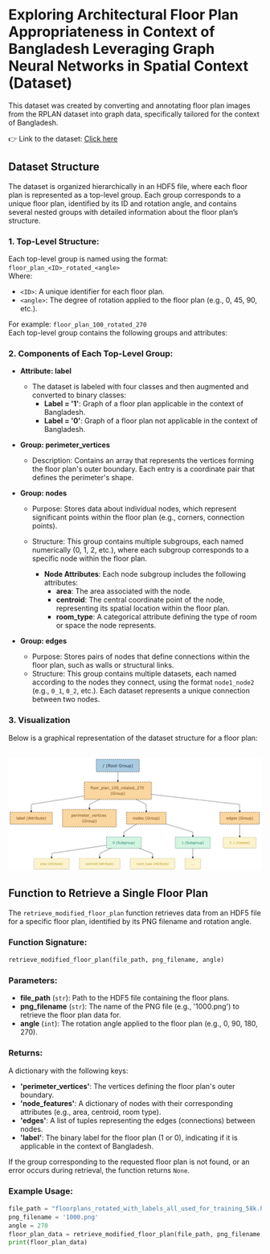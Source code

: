 # Exploring Architectural Floor Plan Appropriateness in Context of Bangladesh Leveraging Graph Neural Networks in Spatial Context (Dataset)

This dataset was created by converting and annotating floor plan images from the RPLAN dataset into graph data, specifically tailored for the context of Bangladesh.

👉 Link to the dataset: [Click here](https://drive.google.com/file/d/1KwvM-f5E7oW3dPThaMwmrYW0W4hUa3Iy/view?pli=1)

## Dataset Structure

The dataset is organized hierarchically in an HDF5 file, where each floor plan is represented as a top-level group. Each group corresponds to a unique floor plan, identified by its ID and rotation angle, and contains several nested groups with detailed information about the floor plan’s structure.

### 1. Top-Level Structure:

Each top-level group is named using the format:  
`floor_plan_<ID>_rotated_<angle>`  
Where:

- `<ID>`: A unique identifier for each floor plan.
- `<angle>`: The degree of rotation applied to the floor plan (e.g., 0, 45, 90, etc.).

For example: `floor_plan_100_rotated_270`  
Each top-level group contains the following groups and attributes:

### 2. Components of Each Top-Level Group:

- **Attribute: label**

  - The dataset is labeled with four classes and then augmented and converted to binary classes:
    - **Label = '1'**: Graph of a floor plan applicable in the context of Bangladesh.
    - **Label = '0'**: Graph of a floor plan not applicable in the context of Bangladesh.

- **Group: perimeter_vertices**

  - Description: Contains an array that represents the vertices forming the floor plan's outer boundary. Each entry is a coordinate pair that defines the perimeter's shape.

- **Group: nodes**

  - Purpose: Stores data about individual nodes, which represent significant points within the floor plan (e.g., corners, connection points).
  - Structure: This group contains multiple subgroups, each named numerically (0, 1, 2, etc.), where each subgroup corresponds to a specific node within the floor plan.

    - **Node Attributes**: Each node subgroup includes the following attributes:
      - **area**: The area associated with the node.
      - **centroid**: The central coordinate point of the node, representing its spatial location within the floor plan.
      - **room_type**: A categorical attribute defining the type of room or space the node represents.

- **Group: edges**
  - Purpose: Stores pairs of nodes that define connections within the floor plan, such as walls or structural links.
  - Structure: This group contains multiple datasets, each named according to the nodes they connect, using the format `node1_node2` (e.g., `0_1`, `0_2`, etc.). Each dataset represents a unique connection between two nodes.

### 3. Visualization

Below is a graphical representation of the dataset structure for a floor plan:

<br>
<img src="dataset_structure_visualization.png" width="1000">
<br>

## Function to Retrieve a Single Floor Plan

The `retrieve_modified_floor_plan` function retrieves data from an HDF5 file for a specific floor plan, identified by its PNG filename and rotation angle.

### Function Signature:

```python
retrieve_modified_floor_plan(file_path, png_filename, angle)
```

### Parameters:

- **file_path** (`str`): Path to the HDF5 file containing the floor plans.
- **png_filename** (`str`): The name of the PNG file (e.g., '1000.png') to retrieve the floor plan data for.
- **angle** (`int`): The rotation angle applied to the floor plan (e.g., 0, 90, 180, 270).

### Returns:

A dictionary with the following keys:

- **'perimeter_vertices'**: The vertices defining the floor plan's outer boundary.
- **'node_features'**: A dictionary of nodes with their corresponding attributes (e.g., area, centroid, room type).
- **'edges'**: A list of tuples representing the edges (connections) between nodes.
- **'label'**: The binary label for the floor plan (1 or 0), indicating if it is applicable in the context of Bangladesh.

If the group corresponding to the requested floor plan is not found, or an error occurs during retrieval, the function returns `None`.

### Example Usage:

```python
file_path = "floorplans_rotated_with_labels_all_used_for_training_58k.hdf5"
png_filename = '1000.png'
angle = 270
floor_plan_data = retrieve_modified_floor_plan(file_path, png_filename, angle)
print(floor_plan_data)
```
